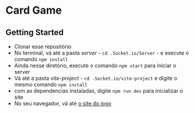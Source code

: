 <h1>Card Game</h1>

<h2>Getting Started</h2>
<ul>
<li>Clonar esse repositório</li>
<li>No terminal, vá até a pasta <i>server</i> - <code>cd .Socket.io/Server</code> - e execute o comando <code>npm install</code> </li>
<li>Ainda nesse diretório, execute o comando <code>npm start</code> para iniciar o server</li>
<li>Vá até a pasta <i>vite-project</i> - <code>cd .Socket.io/vite-project</code> e digite o mesmo comando <code>npm install</code></li>
<li>com as dependencias instaladas, digite <code>npm run dev</code> para inicializar o site </li>
<li>No seu navegador, vá até <a href="http://localhost:3000">o site do jogo</a></li>
</ul>
